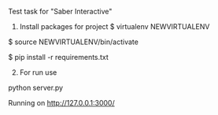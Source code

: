 Test task for "Saber Interactive"
1. Install packages for project
$ virtualenv NEWVIRTUALENV

$ source NEWVIRTUALENV/bin/activate

$ pip install -r requirements.txt

2. For run use

python server.py

Running on http://127.0.0.1:3000/
